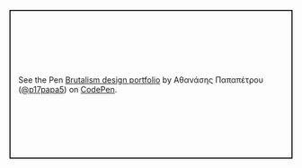 <p class="codepen" data-height="265" data-theme-id="light" data-default-tab="html,result" data-user="p17papa5" data-slug-hash="NWGzWBL" style="height: 265px; box-sizing: border-box; display: flex; align-items: center; justify-content: center; border: 2px solid; margin: 1em 0; padding: 1em;" data-pen-title="Brutalism design portfolio">
  <span>See the Pen <a href="https://codepen.io/p17papa5/pen/NWGzWBL">
  Brutalism design portfolio</a> by Αθανάσης Παπαπέτρου (<a href="https://codepen.io/p17papa5">@p17papa5</a>)
  on <a href="https://codepen.io">CodePen</a>.</span>
</p>
<script async src="https://static.codepen.io/assets/embed/ei.js"></script>
